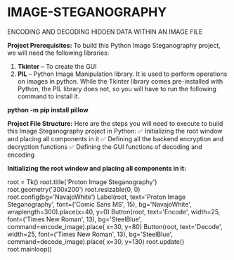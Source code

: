 # IMAGE-STEGANOGRAPHY
ENCODING AND DECODING HIDDEN DATA WITHIN AN IMAGE FILE

**Project Prerequisites:**
To build this Python Image Steganography project, we will need the following libraries:
1. **Tkinter** – To create the GUI
2. **PIL** – Python Image Manipulation library. It is used to perform operations on images in python.
While the Tkinter library comes pre-installed with Python, the PIL library does not, so you will have to run the following command to install it.

**python -m pip install pillow**

**Project File Structure:**
Here are the steps you will need to execute to build this Image Steganography project in Python:
:white_check_mark: Initializing the root window and placing all components in it
:white_check_mark: Defining all the backend encryption and decryption functions
:white_check_mark: Defining the GUI functions of decoding and encoding

**Initializing the root window and placing all components in it:**

root = Tk()
root.title('Proton Image Steganography')
root.geometry('300x200')
root.resizable(0, 0)
root.config(bg='NavajoWhite')
Label(root, text='Proton Image Steganography', font=('Comic Sans MS', 15), bg='NavajoWhite',
wraplength=300).place(x=40, y=0)
Button(root, text='Encode', width=25, font=('Times New Roman', 13), bg='SteelBlue', command=encode_image).place(
x=30, y=80)
Button(root, text='Decode', width=25, font=('Times New Roman', 13), bg='SteelBlue', command=decode_image).place(
x=30, y=130)
root.update()
root.mainloop()


